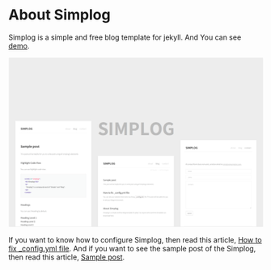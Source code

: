 
# About Simplog

Simplog is a simple and free blog template for jekyll.
And You can see [demo](https://dhparkdh.github.io/simplog/).

![Alternative Text](/assets/img/simplog.png)

If you want to know how to configure Simplog, then read this article,
[How to fix _config.yml file](https://dhparkdh.github.io/simplog/2016/12/25/01.html).
And if you want to see the sample post of the Simplog, then read this article,
[Sample post](https://dhparkdh.github.io/simplog/2017/01/01/01.html).
